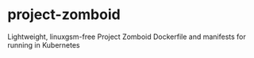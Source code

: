 # project-zomboid
Lightweight, linuxgsm-free Project Zomboid Dockerfile and manifests for running in Kubernetes

